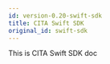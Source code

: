 ```yaml
---
id: version-0.20-swift-sdk
title: CITA Swift SDK
original_id: swift-sdk
---
```


This is CITA Swift SDK doc
